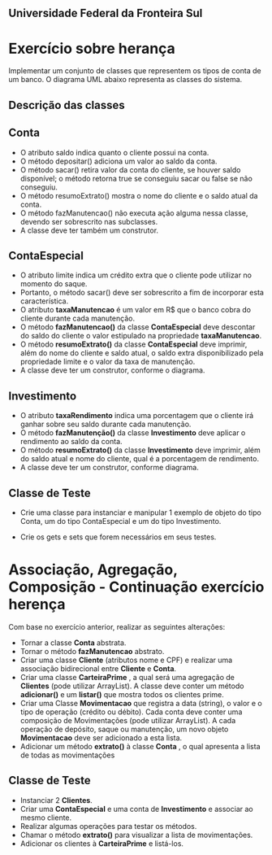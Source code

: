 ## Universidade Federal da Fronteira Sul

# Exercício sobre herança

Implementar um conjunto de classes que representem os tipos de conta de um banco. O
diagrama UML abaixo representa as classes do sistema.

## Descrição das classes
## Conta
- O atributo saldo indica quanto o cliente possui na conta.
- O método depositar() adiciona um valor ao saldo da conta.
- O método sacar() retira valor da conta do cliente, se houver saldo disponível; o método retorna true se conseguiu sacar ou false se não conseguiu.
- O método resumoExtrato() mostra o nome do cliente e o saldo atual da conta.
- O método fazManutencao() não executa ação alguma nessa classe, devendo ser sobrescrito nas subclasses.
- A classe deve ter também um construtor.
## ContaEspecial

- O atributo limite indica um crédito extra que o cliente pode utilizar no momento do saque.
- Portanto, o método sacar() deve ser sobrescrito a fim de incorporar esta característica.
- O atributo **taxaManutencao** é um valor em R$ que o banco cobra do cliente durante cada
manutenção. 
- O método **fazManutencao()** da classe **ContaEspecial** deve descontar do saldo do cliente o valor estipulado na propriedade **taxaManutencao**.
- O método **resumoExtrato()** da classe **ContaEspecial** deve imprimir, além do nome do cliente e saldo atual, o saldo extra disponibilizado pela propriedade limite e o valor da taxa de manutenção.
- A classe deve ter um construtor, conforme o diagrama.
## Investimento

- O atributo **taxaRendimento** indica uma porcentagem que o cliente irá ganhar sobre seu saldo durante cada manutenção.
- O método **fazManutenção()** da classe **Investimento** deve aplicar o rendimento ao saldo da conta.
- O método **resumoExtrato()** da classe **Investimento** deve imprimir, além do saldo atual e nome do cliente, qual é a porcentagem de rendimento.
- A classe deve ter um construtor, conforme diagrama.

## Classe de Teste

- Crie uma classe para instanciar e manipular 1 exemplo de objeto do tipo Conta, um do tipo ContaEspecial e um do tipo Investimento.

* Crie os gets e sets que forem necessários em seus testes.

# Associação, Agregação, Composição - Continuação exercício herença

Com base no exercício anterior, realizar as seguintes alterações:

- Tornar a classe **Conta** abstrata.
- Tornar o método **fazManutencao** abstrato.
- Criar uma classe **Cliente** (atributos nome e CPF) e realizar uma associação bidirecional entre **Cliente** e **Conta**.
- Criar uma classe **CarteiraPrime** , a qual será uma agregação de **Clientes** (pode utilizar ArrayList). A classe deve conter um método **adicionar()** e um **listar()** que mostra todos os clientes prime.
- Criar uma Classe **Movimentacao** que registra a data (string), o valor e o tipo de operação (crédito ou débito). Cada conta deve conter uma composição de Movimentações (pode utilizar ArrayList). A cada operação de depósito, saque ou manutenção, um novo objeto **Movimentacao** deve ser adicionado a esta lista.
- Adicionar um método **extrato()** à classe **Conta** , o qual apresenta a lista de todas as movimentações

## Classe de Teste

- Instanciar 2 **Clientes**.
- Criar uma **ContaEspecial** e uma conta de **Investimento** e associar ao mesmo cliente.
- Realizar algumas operações para testar os métodos.
- Chamar o método **extrato()** para visualizar a lista de movimentações.
- Adicionar os clientes à **CarteiraPrime** e listá-los.




